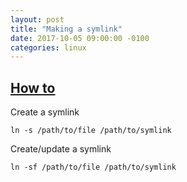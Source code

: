 ```yaml
---
layout: post
title: "Making a symlink"
date: 2017-10-05 09:00:00 -0100
categories: linux
---
```

## [How to](https://stackoverflow.com/questions/1951742/how-to-symlink-a-file-in-linux)
Create a symlink
```
ln -s /path/to/file /path/to/symlink
```
Create/update a symlink
```
ln -sf /path/to/file /path/to/symlink
```

